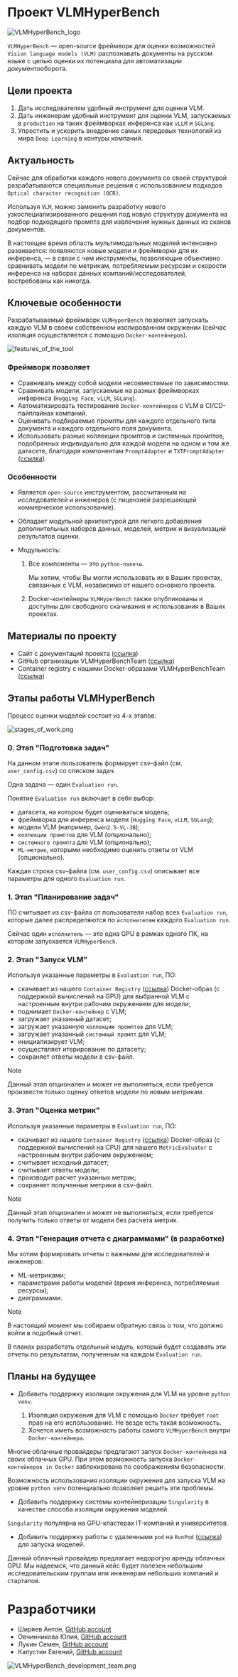 # Проект VLMHyperBench

![VLMHyperBench_logo](repo_pics/VLMHyperBench_logo.png)

`VLMHyperBench` — open-source фреймворк для оценки возможностей `Vision language models (VLM)` распознавать документы на русском языке с целью оценки их потенциала для автоматизации документооборота.

## Цели проекта
1. Дать исследователям удобный инструмент для оценки VLM.
2. Дать инженерам удобный инструмент для оценки VLM, запускаемых в `production` на таких фреймворках инференса как `vLLM` и `SGLang`.
3. Упростить и ускорить внедрение самых передовых технологий из мира `Deep Learning` в контуры компаний.

## Актуальность
Сейчас для обработки каждого нового документа со своей структурой разрабатываются специальные решения с использованием подходов `Optical character recognition (OCR)`.

Используя `VLM`, можно заменить разработку нового узкоспециализированного решения под новую структуру документа на подбор подходящего промпта для извлечения нужных данных из сканов документов. 

В настоящее время область мультимодальных моделей интенсивно развивается: появляются новые модели и фреймворки для их инференса, — в связи с чем инструменты, позволяющие объективно сравнивать модели по метрикам, потребляемым ресурсам и скорости инференса на наборах данных компаний/исследователей, востребованы как никогда.

## Ключевые особенности
Разрабатываемый фреймворк `VLMHyperBench` позволяет запускать каждую VLM в своем собственном изолированном окружении (сейчас изоляция осуществляется с помощью `Docker-контейнеров`).

![features_of_the_tool](repo_pics/features_of_the_tool.png)

### Фреймворк позволяет
* Сравнивать между собой модели несовместимые по зависимостям.
* Сравнивать модели, запускаемые на разных фреймворках инференса (`Hugging Face`, `vLLM`, `SGLang`).
* Автоматизировать тестирование `Docker-контейнеров` с VLM в CI/CD-пайплайнах компаний.
* Оценивать подбираемые промпты для каждого отдельного типа документа и каждого отдельного поля документа.
* Использовать разные коллекции промптов и системных промптов, подобранных индивидуально для каждой модели на одном и том же датасете, благодаря компонентам `PromptAdapter` и `TXTPromptAdapter` ([ссылка](https://github.com/VLMHyperBenchTeam/prompt_adapter)).

### Особенности
* Является `open-source` инструментом, рассчитанным на исследователей и инженеров (с лицензией разрешающей коммерческое использование).
* Обладает модульной архитектурой для легкого добавления дополнительных наборов данных, моделей, метрик и визуализаций результатов оценки.
* Модульность:

    1. Все компоненты — это `python-пакеты`. 
        
        Мы хотим, чтобы Вы могли использовать их в Ваших проектах, связанных с VLM, независимо от нашего основного проекта.
    
    2. Docker-контейнеры `VLMHyperBench` также опубликованы и доступны для свободного скачивания и использования в Ваших проектах.

## Материалы по проекту
* Сайт с документаций проекта ([ссылка](https://vlmhyperbenchteam.github.io/VLMHyperBenchDocs/))
* GitHub организации VLMHyperBenchTeam ([ссылка](https://github.com/orgs/VLMHyperBenchTeam/repositories))
* Container registry с нашими Docker-образами VLMHyperBenchTeam ([ссылка](https://github.com/orgs/VLMHyperBenchTeam/packages))

## Этапы работы VLMHyperBench
Процесс оценки моделей состоит из 4-х этапов:

![stages_of_work.png](repo_pics/stages_of_work.png)

### 0. Этап "Подготовка задач"

На данном этапе пользователь формирует csv-файл (см. `user_config.csv`) со списком задач.

Одна задача — один `Evaluation run`.

Понятие `Evaluation run` включает в себя выбор:
* датасета, на котором будет оцениваться модель;
* фреймворка для инференса модели (`Hugging Face`, `vLLM`, `SGLang`);
* модели VLM (например, `Qwen2.5-VL-3B`);
* `коллекции промптов` для VLM (опционально);
* `системного промпта` для VLM (опционально);
* `ML-метрик`, которыми необходимо оценить ответы от VLM (опционально).

Каждая строка csv-файла (см. `user_config.csv`) описывает все параметры для одного `Evaluation run`.

### 1. Этап "Планирование задач"

ПО считывает из csv-файла от пользователя набор всех `Evaluation run`, которые далее распределяются по `исполнителям` каждого `Evaluation run`.

Сейчас один `исполнитель` — это одна GPU в рамках одного ПК, на котором запускается `VLMHyperBench`.

### 2. Этап "Запуск VLM"

Используя указанные параметры в `Evaluation run`, ПО:

* скачивает из нашего `Container Registry` ([ссылка](https://github.com/orgs/VLMHyperBenchTeam/packages)) Docker-образ (с поддержкой вычислений на GPU) для выбранной VLM с настроенным внутри рабочим окружением для модели;
* поднимает `Docker-контейнер` с VLM;
* загружает указанный датасет;
* загружает указанную `коллекцию промптов` для VLM;
* загружает указанный `системный промпт` для VLM;
* инициализирует VLM;
* осуществляет итерирование по датасету;
* сохраняет ответы модели в csv-файл.

> [!NOTE]
>
> Данный этап опционален и может не выполняться, если требуется произвести только оценку ответов модели по новым метрикам.

### 3. Этап "Оценка метрик"

Используя указанные параметры в `Evaluation run`, ПО:

* скачивает из нашего `Container Registry` ([ссылка](https://github.com/orgs/VLMHyperBenchTeam/packages)) Docker-образ (с поддержкой вычислений на CPU) для нашего `MetricEvaluator` с настроенным внутри рабочим окружением;
* считывает исходный датасет;
* считывает ответы модели;
* производит расчет указанных метрик;
* сохраняет полученные метрики в csv-файл.

> [!NOTE]
>
> Данный этап опционален и может не выполняться, если требуется получить только ответы от модели без расчета метрик.

### 4. Этап "Генерация отчета с диаграммами" (в разработке)

Мы хотим формировать отчеты с важными для исследователей и инженеров: 
* ML-метриками;
* параметрами работы моделей (время инференса, потребляемые ресурсы);
* диаграммами.

> [!NOTE]
>
> В настоящий момент мы собираем обратную связь о том, что должно войти в подобный отчет.

В планах разработать отдельный модуль, который будет создавать эти отчеты по результатам, полученным на каждом `Evaluation run`.

## Планы на будущее

* Добавить поддержку изоляции окружения для VLM на уровне `python venv`.

    1. Изоляция окружения для VLM с помощью `Docker` требует `root` прав на его использование. Не везде есть такая возможность.
    2. Хочется иметь возможность работы самого `VLMHyperBench` внутри `Docker-контейнера`. 

Многие облачные провайдеры предлагают запуск `Docker-контейнера` на своих облачных GPU. При этом возможность запуска `Docker-контейнеров in Docker` заблокирована по соображениям безопасности.

Возможность использования изоляции окружения для запуска VLM на уровне `python venv` потенциально позволяет решить эти проблемы.

* Добавить поддержку системы контейнеризации `Singularity` в качестве способа изоляции окружения моделей.

`Singularity` популярна на GPU-кластерах IT-компаний и университетов.

* Добавить поддержку работы с удаленными `pod` на `RunPod` ([ссылка](https://www.runpod.io/)) для запуска моделей.

Данный облачный провайдер предлагает недорогую аренду облачных GPU. 
Мы надеемся, что данный кейс будет полезен небольшим исследовательским группам или инженерам небольших компаний и стартапов.

# Разработчики

* Ширяев Антон, [GitHub account](https://github.com/medphisiker)
* Овчинникова Юлия, [GitHub account](https://github.com/YuliaOv22)
* Лукин Семен, [GitHub account](https://github.com/ctpemho7)
* Капустин Евгений, [GitHub account](https://github.com/EugenePWN)

![VLMHyperBench_development_team.png](repo_pics/VLMHyperBench_development_team.jpg)